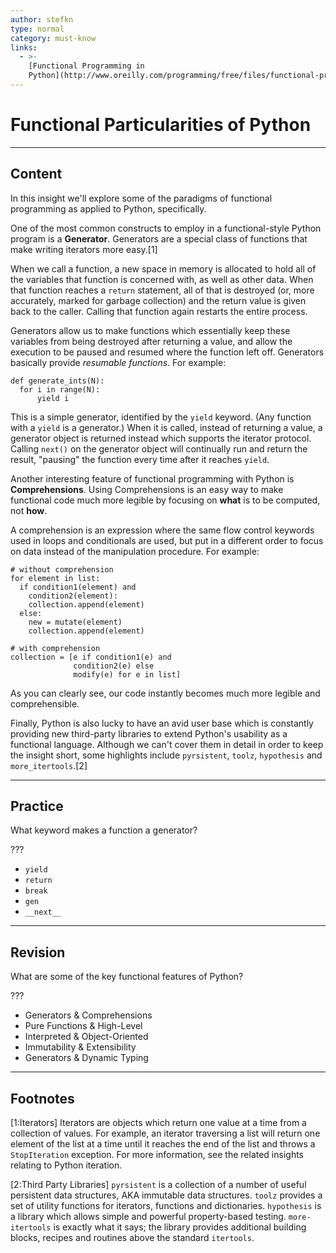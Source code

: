 ```yaml
---
author: stefkn
type: normal
category: must-know
links:
  - >-
    [Functional Programming in
    Python](http://www.oreilly.com/programming/free/files/functional-programming-python.pdf){website}
---
```


# Functional Particularities of Python


---

## Content

In this insight we'll explore some of the paradigms of functional programming as applied to Python, specifically.

One of the most common constructs to employ in a functional-style Python program is a **Generator**. Generators are a special class of functions that make writing iterators more easy.[1]

When we call a function, a new space in memory is allocated to hold all of the variables that function is concerned with, as well as other data. When that function reaches a `return` statement, all of that is destroyed (or, more accurately, marked for garbage collection) and the return value is given back to the caller. Calling that function again restarts the entire process.

Generators allow us to make functions which essentially keep these variables from being destroyed after returning a value, and allow the execution to be paused and resumed where the function left off. Generators basically provide *resumable functions*. For example:

```plain-text
def generate_ints(N):
  for i in range(N):
      yield i
```

This is a simple generator, identified by the `yield` keyword. (Any function with a `yield` is a generator.) When it is called, instead of returning a value, a generator object is returned instead which supports the iterator protocol. Calling `next()` on the generator object will continually run and return the result, "pausing" the function every time after it reaches `yield`.

Another interesting feature of functional programming with Python is **Comprehensions**. Using Comprehensions is an easy way to make functional code much more legible by focusing on **what** is to be computed, not **how**.

A comprehension is an expression where the same flow control keywords used in loops and conditionals are used, but put in a different order to focus on data instead of the manipulation procedure. For example:

```plain-text
# without comprehension
for element in list:
  if condition1(element) and
    condition2(element):
    collection.append(element)
  else:
    new = mutate(element)
    collection.append(element)

# with comprehension
collection = [e if condition1(e) and
              condition2(e) else
              modify(e) for e in list]
```

As you can clearly see, our code instantly becomes much more legible and comprehensible.

Finally, Python is also lucky to have an avid user base which is constantly providing new third-party libraries to extend Python's usability as a functional language. Although we can't cover them in detail in order to keep the insight short, some highlights include `pyrsistent`, `toolz`, `hypothesis` and `more_itertools`.[2]


---

## Practice

What keyword makes a function a generator?

???

- `yield`
- `return`
- `break`
- `gen`
- `__next__`


---

## Revision

What are some of the key functional features of Python?

???

- Generators & Comprehensions
- Pure Functions & High-Level
- Interpreted & Object-Oriented
- Immutability & Extensibility
- Generators & Dynamic Typing


---

## Footnotes

[1:Iterators]
Iterators are objects which return one value at a time from a collection of values. For example, an iterator traversing a list will return one element of the list at a time until it reaches the end of the list and throws a `StopIteration` exception. For more information, see the related insights relating to Python iteration.

[2:Third Party Libraries]
`pyrsistent` is a collection of a number of useful persistent data structures, AKA immutable data structures. `toolz` provides a set of utility functions for iterators, functions and dictionaries. `hypothesis` is a library which allows simple and powerful property-based testing. `more-itertools` is exactly what it says; the library provides additional building blocks, recipes and routines above the standard `itertools`.
